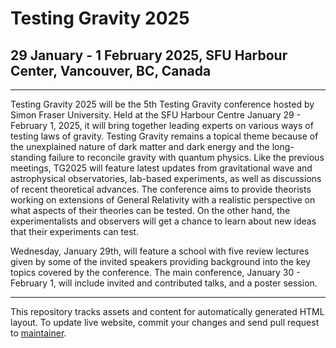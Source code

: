 Testing Gravity 2025
====================

29 January - 1 February 2025, SFU Harbour Center, Vancouver, BC, Canada
-----------------------------------------------------------------------

---

Testing Gravity 2025 will be the 5th Testing Gravity conference hosted by Simon Fraser University. Held at the SFU Harbour Centre January 29 - February 1, 2025, it will bring together leading experts on various ways of testing laws of gravity. Testing Gravity remains a topical theme because of the unexplained nature of dark matter and dark energy and the long-standing failure to reconcile gravity with quantum physics. Like the previous meetings, TG2025 will feature latest updates from gravitational wave and astrophysical observatories, lab-based experiments, as well as discussions of recent theoretical advances. The conference aims to provide theorists working on extensions of General Relativity with a realistic perspective on what aspects of their theories can be tested. On the other hand, the experimentalists and observers will get a chance to learn about new ideas that their experiments can test.

Wednesday, January 29th, will feature a school with five review lectures given by some of the invited speakers providing background into the key topics covered by the conference. The main conference, January 30 - February 1, will include invited and contributed talks, and a poster session.

---

This repository tracks assets and content for automatically generated
HTML layout. To update live website, commit your changes and send pull
request to [maintainer](https://github.com/andrei-v-frolov).
